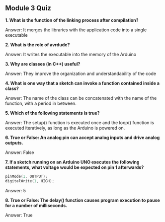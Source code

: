 ## Module 3 Quiz

**1. What is the function of the linking process after compilation?**

Answer: It merges the libraries with the application code into a single executable

**2. What is the role of avrdude?**

Answer: It writes the executable into the memory of the Arduino

**3. Why are classes (in C++) useful?**

Answer: They improve the organization and understandability of the code

**4. What is one way that a sketch can invoke a function contained inside a class?**

Answer: The name of the class can be concatenated with the name of the function, with a period in between.

**5. Which of the following statements is true?**

Answer: The setup() function is executed once and the loop() function is executed iteratively, as long as the Arduino is powered on.

**6. True or False: An analog pin can accept analog inputs and drive analog outputs.**

Answer: False

**7. If a sketch running on an Arduino UNO executes the following statements, what voltage would be expected on pin 1 afterwards?**

~~~C
pinMode(1, OUTPUT);
digitalWrite(1, HIGH);
~~~

Answer: 5

**8. True or False: The delay() function causes program execution to pause for a number of milliseconds.**

Answer: True

